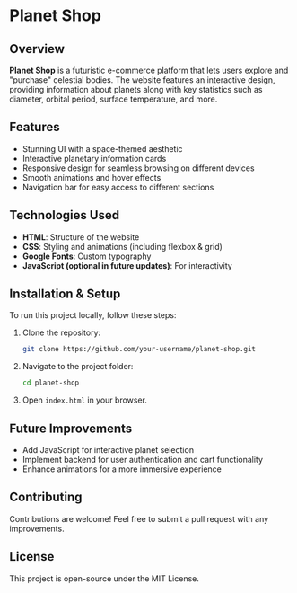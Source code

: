 # Planet Shop

## Overview
**Planet Shop** is a futuristic e-commerce platform that lets users explore and "purchase" celestial bodies. The website features an interactive design, providing information about planets along with key statistics such as diameter, orbital period, surface temperature, and more.

## Features
- Stunning UI with a space-themed aesthetic
- Interactive planetary information cards
- Responsive design for seamless browsing on different devices
- Smooth animations and hover effects
- Navigation bar for easy access to different sections

## Technologies Used
- **HTML**: Structure of the website
- **CSS**: Styling and animations (including flexbox & grid)
- **Google Fonts**: Custom typography
- **JavaScript (optional in future updates)**: For interactivity

## Installation & Setup
To run this project locally, follow these steps:

1. Clone the repository:
   ```sh
   git clone https://github.com/your-username/planet-shop.git
   ```
2. Navigate to the project folder:
   ```sh
   cd planet-shop
   ```
3. Open `index.html` in your browser.

## Future Improvements
- Add JavaScript for interactive planet selection
- Implement backend for user authentication and cart functionality
- Enhance animations for a more immersive experience

## Contributing
Contributions are welcome! Feel free to submit a pull request with any improvements.

## License
This project is open-source under the MIT License.

